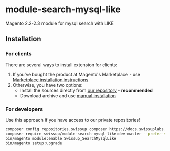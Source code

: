 # module-search-mysql-like
 
Magento 2.2-2.3 module for mysql search with LIKE

## Installation

### For clients

There are several ways to install extension for clients:

 1. If you've bought the product at Magento's Marketplace - use
    [Marketplace installation instructions](https://docs.magento.com/marketplace/user_guide/buyers/install-extension.html)
 2. Otherwise, you have two options:
    - Install the sources directly from [our repository](https://docs.swissuplabs.com/m2/extensions/ajaxsearch/installation/composer/) - **recommended**
    - Download archive and use [manual installation](https://docs.swissuplabs.com/m2/extensions/ajaxsearch/installation/manual/)

### For developers

Use this approach if you have access to our private repositories!

```bash
composer config repositories.swissup composer https://docs.swissuplabs.com/packages/
composer require swissup/module-search-mysql-like:dev-master --prefer-source --ignore-platform-reqs
bin/magento module:enable Swissup_SearchMysqlLike
bin/magento setup:upgrade
```
